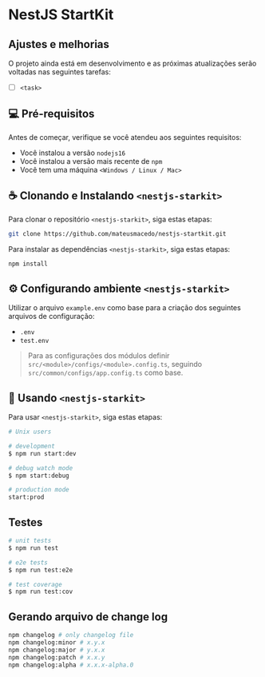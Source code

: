 # NestJS StartKit

## Ajustes e melhorias

O projeto ainda está em desenvolvimento e as próximas atualizações serão voltadas nas seguintes tarefas:

- [ ] `<task>`

## 💻 Pré-requisitos

Antes de começar, verifique se você atendeu aos seguintes requisitos:

- Você instalou a versão `nodejs16`
- Você instalou a versão mais recente de `npm`
- Você tem uma máquina `<Windows / Linux / Mac>`

## ☕ Clonando e Instalando `<nestjs-starkit>`

Para clonar o repositório `<nestjs-starkit>`, siga estas etapas:

```bash
git clone https://github.com/mateusmacedo/nestjs-startkit.git
```

Para instalar as dependências `<nestjs-starkit>`, siga estas etapas:

```bash
npm install
```

## ⚙️ Configurando ambiente `<nestjs-starkit>`

Utilizar o arquivo `example.env` como base para a criação dos seguintes arquivos de configuração:

- `.env`
- `test.env`

> Para as configurações dos módulos definir `src/<module>/configs/<module>.config.ts`, seguindo `src/common/configs/app.config.ts` como base.

## 🚀 Usando `<nestjs-starkit>`

Para usar `<nestjs-starkit>`, siga estas etapas:

```bash
# Unix users

# development
$ npm run start:dev

# debug watch mode
$ npm start:debug

# production mode
start:prod
```

## Testes

```bash
# unit tests
$ npm run test

# e2e tests
$ npm run test:e2e

# test coverage
$ npm run test:cov
```

## Gerando arquivo de change log

```bash
npm changelog # only changelog file
npm changelog:minor # x.y.x
npm changelog:major # y.x.x
npm changelog:patch # x.x.y
npm changelog:alpha # x.x.x-alpha.0
```
